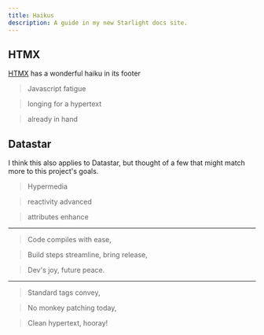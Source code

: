 ```yaml
---
title: Haikus
description: A guide in my new Starlight docs site.
---
```


## HTMX

[HTMX](https://htmx.org/) has a wonderful haiku in its footer

> Javascript fatigue

> longing for a hypertext

> already in hand

## Datastar

I think this also applies to Datastar, but thought of a few that might match more to this project's goals.

> Hypermedia

> reactivity advanced

> attributes enhance

---

> Code compiles with ease,

> Build steps streamline, bring release,

> Dev's joy, future peace.

---

> Standard tags convey,

> No monkey patching today,

> Clean hypertext, hooray!
